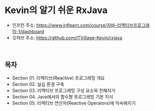 # Kevin의 알기 쉬운 RxJava

 - 인프런 주소: https://www.inflearn.com/course/자바-리액티브프로그래밍-1/dashboard
 - 깃허브 주소: https://github.com/ITVillage-Kevin/rxjava

<br/>

## 목차

 - Section 01. 리액티브(Reactive) 프로그래밍 개요
 - Section 02. 실습 환경 구축
 - Section 03. 리액티브 프로그래밍 구성 요소와 친해지기
 - Section 04. Java에서의 함수형 프로그래밍 기본 지식
 - Section 05. 리액티브 연산자(Reactive Operators)에 익숙해지기

